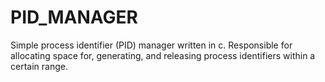PID_MANAGER
===========

Simple process identifier (PID) manager written in c.  Responsible for allocating space for, generating, and releasing process identifiers within a certain range.
